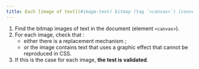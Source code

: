 ```yaml
---
title: Each [image of text](#image-text) bitmap (tag `<canvas>`) [conveying information](#image-conveying-information), in the absence of a [replacement mechanism](#mechanism-of-replacement), must if possible be replaced by [styled text](#texte-style). Is this rule respected (excluding special cases)?
---
```


1. Find the bitmap images of text in the document (element `<canvas>`).
2. For each image, check that :
   - either there is a replacement mechanism ;
   - or the image contains text that uses a graphic effect that cannot be reproduced in CSS.
3. If this is the case for each image, **the test is validated**.
